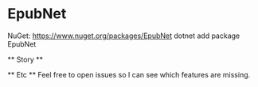 # EpubNet

NuGet: https://www.nuget.org/packages/EpubNet
dotnet add package EpubNet

** Story **


** Etc **
Feel free to open issues so I can see which features are missing.
